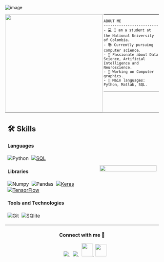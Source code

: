 ![image](https://github.com/JeroHoyos/JeroHoyos/assets/155777450/20cc6b38-3d05-4acf-877b-357a36e3f3a0)





<img align="left" src="https://i.pinimg.com/564x/13/2a/95/132a95e6ec67a67dda3c60f8bcb9d688.jpg"  width="320" />

<hr>

```
ABOUT ME
-------------------------
- 💻 I am a student at the National University of Colombia.
- 📚 Currently pursuing computer science.
- 🌱 Passionate about Data Science, Artificial Intelligence and Neuroscience.
- 🔭 Working on Computer graphics.
- 🌟 Main languages: Python, Matlab, SQL.

```
<hr>


</br>


<table width="100%" >

 <tr>
    <td width="60%">
     
## 🛠️ Skills

#### Languages

![Python](https://img.shields.io/badge/-Python-05122A?style=flat&logo=python)&nbsp;
    <a href="https://github.com/search?q=user%3ADenverCoder1+is%3Arepo+language%3Asql"><img alt="SQL" src="https://img.shields.io/badge/SQL%20-%23025E8C.svg?logo=amazon-dynamodb&logoColor=white"></a>

#### Libraries

![Numpy](https://img.shields.io/badge/Numpy-777BB4?style=flat&logo=numpy&logoColor=white)&nbsp;
![Pandas](https://img.shields.io/badge/Pandas-2C2D72?style=flat&logo=pandas&logoColor=white)&nbsp;
    <a href="#"><img alt="Keras" src="https://img.shields.io/badge/Keras%20-%23D00000.svg?logo=Keras&logoColor=white"></a>
    <a href="#"><img alt="TensorFlow" src="https://img.shields.io/badge/TensorFlow%20-%23FF6F00.svg?logo=TensorFlow&logoColor=white"></a>
  
#### Tools and Technologies

![Git](https://img.shields.io/badge/-Git-05122A?style=flat&logo=git)&nbsp;
![SQlite](https://img.shields.io/badge/-SQlite-05122A?style=flat&logo=sqlite&logoColor=A8B9CC)&nbsp;

</td>
    <td>

<p align="center">
  <img width="100%" src="https://i.pinimg.com/564x/89/0a/f1/890af13ff59d11582bc699b940d386b2.jpg" />
  </td>
 </tr>
</table>

<h3 align="center" >Connect with me 🤝 </h3>


<p align="center">

  <div align="center" class="icons-social" style="margin-left: 10px;">
    <a target="_blank" href="https://github.com/JeroHoyos">
      <img src="https://img.icons8.com/doodle/40/000000/linkedin--v2.png" style="margin-left: 10px;">
    </a>
    <a style="margin-left: 10px;" target="_blank" href="https://github.com/JeroHoyos">
      <img src="https://img.icons8.com/doodle/40/000000/github--v1.png">
    </a>
    <a style="margin-left: 10px;" target="_blank" href="https://github.com/JeroHoyos">
      <img src="https://img.icons8.com/doodle/2x/gmail-new.png" style="width:35px; height:43px;">
    </a>
    <a style="margin-left: 5px;" target="_blank" href="https://github.com/JeroHoyos">
      <img src="https://img.icons8.com/ultraviolet/2x/resume.png" style="width:37px; height:40px;">
    </a>

  </div>

</p>




